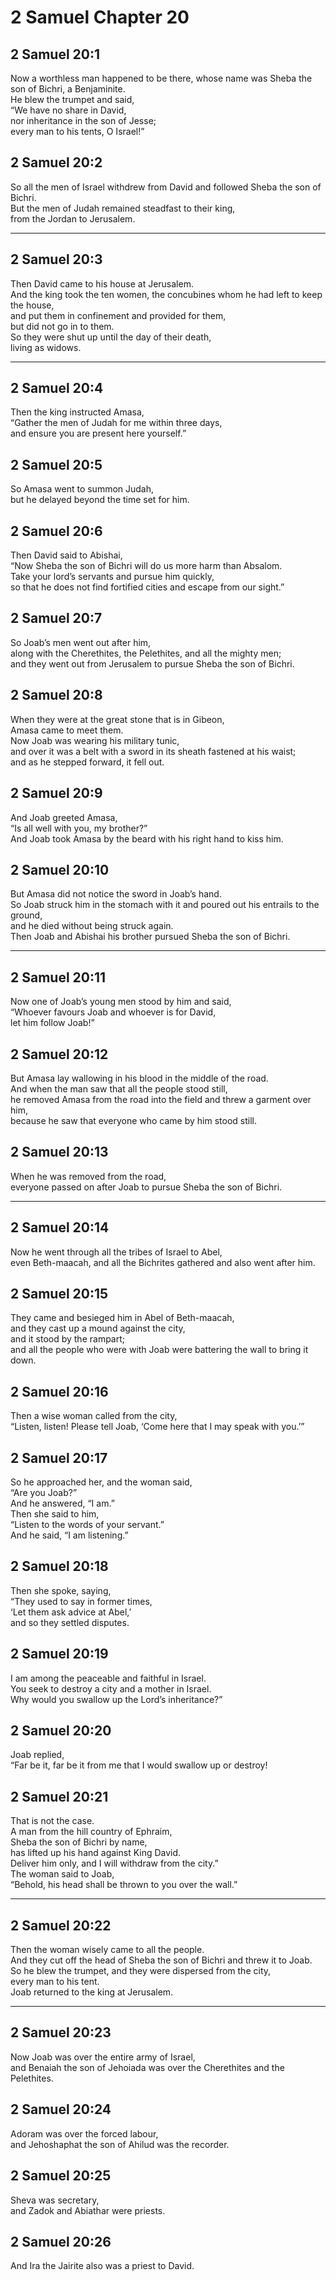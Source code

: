 # 2 Samuel Chapter 20

## 2 Samuel 20:1

Now a worthless man happened to be there, whose name was Sheba the son of Bichri, a Benjaminite.  
He blew the trumpet and said,  
“We have no share in David,  
nor inheritance in the son of Jesse;  
every man to his tents, O Israel!”

## 2 Samuel 20:2

So all the men of Israel withdrew from David and followed Sheba the son of Bichri.  
But the men of Judah remained steadfast to their king,  
from the Jordan to Jerusalem.

---

## 2 Samuel 20:3

Then David came to his house at Jerusalem.  
And the king took the ten women, the concubines whom he had left to keep the house,  
and put them in confinement and provided for them,  
but did not go in to them.  
So they were shut up until the day of their death,  
living as widows.

---

## 2 Samuel 20:4

Then the king instructed Amasa,  
“Gather the men of Judah for me within three days,  
and ensure you are present here yourself.”

## 2 Samuel 20:5

So Amasa went to summon Judah,  
but he delayed beyond the time set for him.

## 2 Samuel 20:6

Then David said to Abishai,  
“Now Sheba the son of Bichri will do us more harm than Absalom.  
Take your lord’s servants and pursue him quickly,  
so that he does not find fortified cities and escape from our sight.”

## 2 Samuel 20:7

So Joab’s men went out after him,  
along with the Cherethites, the Pelethites, and all the mighty men;  
and they went out from Jerusalem to pursue Sheba the son of Bichri.

## 2 Samuel 20:8

When they were at the great stone that is in Gibeon,  
Amasa came to meet them.  
Now Joab was wearing his military tunic,  
and over it was a belt with a sword in its sheath fastened at his waist;  
and as he stepped forward, it fell out.

## 2 Samuel 20:9

And Joab greeted Amasa,  
“Is all well with you, my brother?”  
And Joab took Amasa by the beard with his right hand to kiss him.

## 2 Samuel 20:10

But Amasa did not notice the sword in Joab’s hand.  
So Joab struck him in the stomach with it and poured out his entrails to the ground,  
and he died without being struck again.  
Then Joab and Abishai his brother pursued Sheba the son of Bichri.

---

## 2 Samuel 20:11

Now one of Joab’s young men stood by him and said,  
“Whoever favours Joab and whoever is for David,  
let him follow Joab!”

## 2 Samuel 20:12

But Amasa lay wallowing in his blood in the middle of the road.  
And when the man saw that all the people stood still,  
he removed Amasa from the road into the field and threw a garment over him,  
because he saw that everyone who came by him stood still.

## 2 Samuel 20:13

When he was removed from the road,  
everyone passed on after Joab to pursue Sheba the son of Bichri.

---

## 2 Samuel 20:14

Now he went through all the tribes of Israel to Abel,  
even Beth-maacah, and all the Bichrites gathered and also went after him.

## 2 Samuel 20:15

They came and besieged him in Abel of Beth-maacah,  
and they cast up a mound against the city,  
and it stood by the rampart;  
and all the people who were with Joab were battering the wall to bring it down.

## 2 Samuel 20:16

Then a wise woman called from the city,  
“Listen, listen! Please tell Joab, ‘Come here that I may speak with you.’”

## 2 Samuel 20:17

So he approached her, and the woman said,  
“Are you Joab?”  
And he answered, “I am.”  
Then she said to him,  
“Listen to the words of your servant.”  
And he said, “I am listening.”

## 2 Samuel 20:18

Then she spoke, saying,  
“They used to say in former times,  
‘Let them ask advice at Abel,’  
and so they settled disputes.

## 2 Samuel 20:19

I am among the peaceable and faithful in Israel.  
You seek to destroy a city and a mother in Israel.  
Why would you swallow up the Lord’s inheritance?”

## 2 Samuel 20:20

Joab replied,  
“Far be it, far be it from me that I would swallow up or destroy!

## 2 Samuel 20:21

That is not the case.  
A man from the hill country of Ephraim,  
Sheba the son of Bichri by name,  
has lifted up his hand against King David.  
Deliver him only, and I will withdraw from the city.”  
The woman said to Joab,  
“Behold, his head shall be thrown to you over the wall.”

---

## 2 Samuel 20:22

Then the woman wisely came to all the people.  
And they cut off the head of Sheba the son of Bichri and threw it to Joab.  
So he blew the trumpet, and they were dispersed from the city,  
every man to his tent.  
Joab returned to the king at Jerusalem.

---

## 2 Samuel 20:23

Now Joab was over the entire army of Israel,  
and Benaiah the son of Jehoiada was over the Cherethites and the Pelethites.

## 2 Samuel 20:24

Adoram was over the forced labour,  
and Jehoshaphat the son of Ahilud was the recorder.

## 2 Samuel 20:25

Sheva was secretary,  
and Zadok and Abiathar were priests.

## 2 Samuel 20:26

And Ira the Jairite also was a priest to David.
